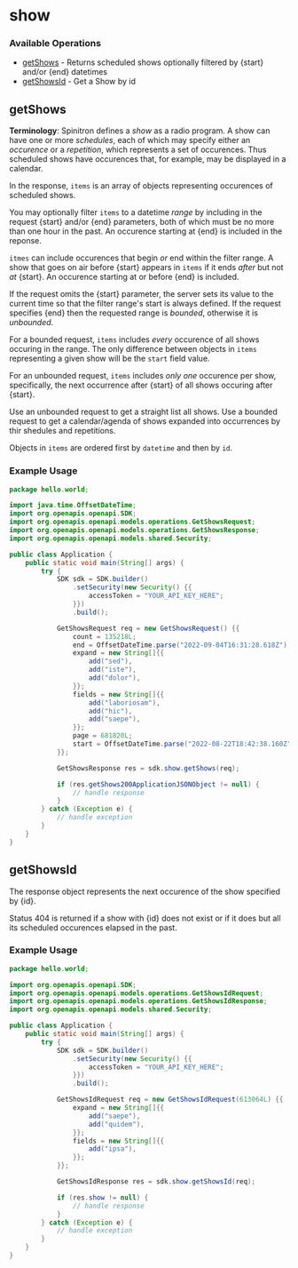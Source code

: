 # show

### Available Operations

* [getShows](#getshows) - Returns scheduled shows optionally filtered by {start} and/or {end} datetimes
* [getShowsId](#getshowsid) - Get a Show by id

## getShows

**Terminology**: Spinitron defines a *show* as a radio program. A show can have one or more *schedules*,
each of which may specify either an *occurence* or a *repetition*, which represents a set of occurences.
Thus scheduled shows have occurences that, for example, may be displayed in a calendar.

In the response, `items` is an array of objects representing occurences of scheduled shows.

You may optionally filter `items` to a datetime *range* by including in the request {start} and/or {end}
parameters, both of which must be no more than one hour in the past. An occurence starting at {end} is
included in the reponse.

`itmes` can include occurences that begin *or* end within the filter range. A show that goes on air before
{start} appears in `items` if it ends *after* but not *at* {start}. An occurence starting at or before {end}
is included.

If the request omits the {start} parameter, the server sets its value to the current time so that the filter
range's start is always defined. If the request specifies {end} then the requested range is *bounded*,
otherwise it is *unbounded*.

For a bounded request, `items` includes *every* occurence of all shows occuring in the range. The only
difference between objects in `items` representing a given show will be the `start` field value.

For an unbounded request, `items` includes *only one* occurence per show, specifically, the
next occurrence after {start} of all shows occuring after {start}.

Use an unbounded request to get a straight list all shows. Use a bounded request to get a calendar/agenda
of shows expanded into occurrences by thir shedules and repetitions.

Objects in `items` are ordered first by `datetime` and then by `id`.


### Example Usage

```java
package hello.world;

import java.time.OffsetDateTime;
import org.openapis.openapi.SDK;
import org.openapis.openapi.models.operations.GetShowsRequest;
import org.openapis.openapi.models.operations.GetShowsResponse;
import org.openapis.openapi.models.shared.Security;

public class Application {
    public static void main(String[] args) {
        try {
            SDK sdk = SDK.builder()
                .setSecurity(new Security() {{
                    accessToken = "YOUR_API_KEY_HERE";
                }})
                .build();

            GetShowsRequest req = new GetShowsRequest() {{
                count = 135218L;
                end = OffsetDateTime.parse("2022-09-04T16:31:28.618Z");
                expand = new String[]{{
                    add("sed"),
                    add("iste"),
                    add("dolor"),
                }};
                fields = new String[]{{
                    add("laboriosam"),
                    add("hic"),
                    add("saepe"),
                }};
                page = 681820L;
                start = OffsetDateTime.parse("2022-08-22T18:42:38.160Z");
            }};            

            GetShowsResponse res = sdk.show.getShows(req);

            if (res.getShows200ApplicationJSONObject != null) {
                // handle response
            }
        } catch (Exception e) {
            // handle exception
        }
    }
}
```

## getShowsId

The response object represents the next occurence of the show specified by {id}.

Status 404 is returned if a show with {id} does not exist or if it does but all its scheduled occurences elapsed in the past.


### Example Usage

```java
package hello.world;

import org.openapis.openapi.SDK;
import org.openapis.openapi.models.operations.GetShowsIdRequest;
import org.openapis.openapi.models.operations.GetShowsIdResponse;
import org.openapis.openapi.models.shared.Security;

public class Application {
    public static void main(String[] args) {
        try {
            SDK sdk = SDK.builder()
                .setSecurity(new Security() {{
                    accessToken = "YOUR_API_KEY_HERE";
                }})
                .build();

            GetShowsIdRequest req = new GetShowsIdRequest(613064L) {{
                expand = new String[]{{
                    add("saepe"),
                    add("quidem"),
                }};
                fields = new String[]{{
                    add("ipsa"),
                }};
            }};            

            GetShowsIdResponse res = sdk.show.getShowsId(req);

            if (res.show != null) {
                // handle response
            }
        } catch (Exception e) {
            // handle exception
        }
    }
}
```

